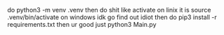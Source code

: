 do 
python3 -m venv .venv
then do shit like activate on linix it is
source .venv/bin/activate
on windows idk go find out idiot
then do
pip3 install -r requirements.txt
then ur good just
python3 Main.py